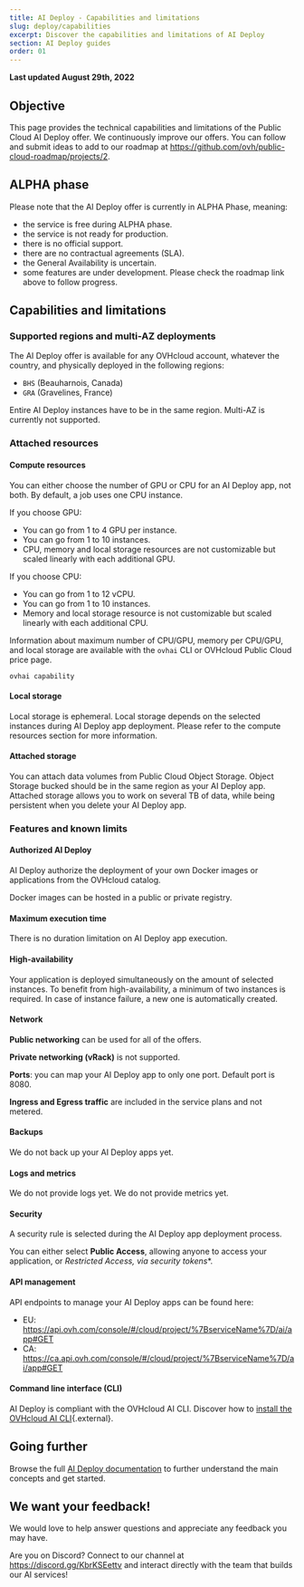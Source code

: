 ```yaml
---
title: AI Deploy - Capabilities and limitations
slug: deploy/capabilities
excerpt: Discover the capabilities and limitations of AI Deploy
section: AI Deploy guides
order: 01
---
```


**Last updated August 29th, 2022**

## Objective

This page provides the technical capabilities and limitations of the Public Cloud AI Deploy offer.
We continuously improve our offers. You can follow and submit ideas to add to our roadmap at <https://github.com/ovh/public-cloud-roadmap/projects/2>.

## ALPHA phase

Please note that the AI Deploy offer is currently in ALPHA Phase, meaning:

- the service is free during ALPHA phase.
- the service is not ready for production.
- there is no official support.
- there are no contractual agreements (SLA).
- the General Availability is uncertain.
- some features are under development. Please check the roadmap link above to follow progress.

## Capabilities and limitations

### Supported regions and multi-AZ deployments

The AI Deploy offer is available for any OVHcloud account, whatever the country, and physically deployed in the following regions:

- `BHS` (Beauharnois, Canada)
- `GRA` (Gravelines, France)

Entire AI Deploy instances have to be in the same region. Multi-AZ is currently not supported.

### Attached resources

#### Compute resources

You can either choose the number of GPU or CPU for an AI Deploy app, not both.
By default, a job uses one CPU instance.

If you choose GPU:

- You can go from 1 to 4 GPU per instance.
- You can go from 1 to 10 instances.
- CPU, memory and local storage resources are not customizable but scaled linearly with each additional GPU.

If you choose CPU:

- You can go from 1 to 12 vCPU.
- You can go from 1 to 10 instances.
- Memory and local storage resource is not customizable but scaled linearly with each additional CPU.

Information about maximum number of CPU/GPU, memory per CPU/GPU, and local storage are available with the `ovhai` CLI or OVHcloud Public Cloud price page.

```console
ovhai capability
```

#### Local storage

Local storage is ephemeral.
Local storage depends on the selected instances during AI Deploy app deployment. Please refer to the compute resources section for more information.

#### Attached storage

You can attach data volumes from Public Cloud Object Storage. Object Storage bucked should be in the same region as your AI Deploy app.
Attached storage allows you to work on several TB of data, while being persistent when you delete your AI Deploy app.

### Features and known limits

#### Authorized AI Deploy

AI Deploy authorize the deployment of your own Docker images or applications from the OVHcloud catalog.

Docker images can be hosted in a public or private registry.

#### Maximum execution time

There is no duration limitation on AI Deploy app execution.

#### High-availability

Your application is deployed simultaneously on the amount of selected instances.
To benefit from high-availability, a minimum of two instances is required. In case of instance failure, a new one is automatically created.

#### Network

**Public networking** can be used for all of the offers.

**Private networking (vRack)** is not supported.

**Ports**: you can map your AI Deploy app to only one port. Default port is 8080.

**Ingress and Egress traffic** are included in the service plans and not metered.

#### Backups

We do not back up your AI Deploy apps yet.

#### Logs and metrics

We do not provide logs yet.
We do not provide metrics yet.

#### Security

A security rule is selected during the AI Deploy app deployment process.

You can either select **Public Access**, allowing anyone to access your application, or **Restricted Access*, via security tokens**.

#### API management

API endpoints to manage your AI Deploy apps can be found here:

- EU: <https://api.ovh.com/console/#/cloud/project/%7BserviceName%7D/ai/app#GET>
- CA: <https://ca.api.ovh.com/console/#/cloud/project/%7BserviceName%7D/ai/app#GET>


#### Command line interface (CLI)

AI Deploy is compliant with the OVHcloud AI CLI. Discover how to [install the OVHcloud AI CLI](https://docs.ovh.com/sg/en/publiccloud/ai/cli/install-client/){.external}.

## Going further

Browse the full [AI Deploy documentation](https://docs.ovh.com/sg/en/publiccloud/ai/) to further understand the main concepts and get started.

## We want your feedback!

We would love to help answer questions and appreciate any feedback you may have.

Are you on Discord? Connect to our channel at <https://discord.gg/KbrKSEettv> and interact directly with the team that builds our AI services!
